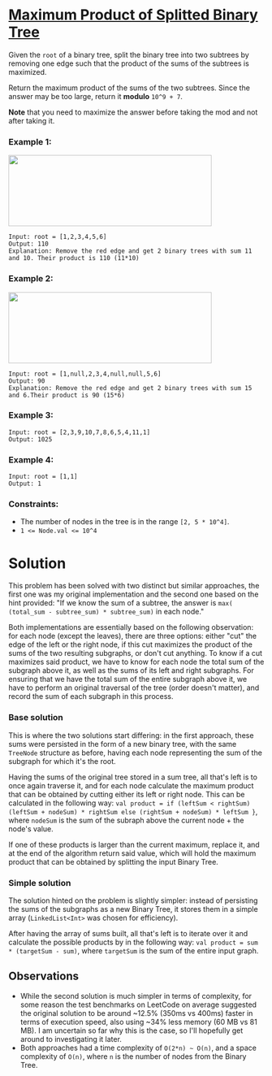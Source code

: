 # [Maximum Product of Splitted Binary Tree](https://leetcode.com/explore/challenge/card/august-leetcoding-challenge-2021/615/week-3-august-15th-august-21st/3903/)

Given the `root` of a binary tree, split the binary tree into two subtrees by removing one edge such that the product of the sums of the subtrees is maximized.

Return the maximum product of the sums of the two subtrees. Since the answer may be too large, return it **modulo** `10^9 + 7`.

**Note** that you need to maximize the answer before taking the mod and not after taking it.

### Example 1:
<img src="https://assets.leetcode.com/uploads/2020/01/21/sample_1_1699.png" width="400" height="140" />

```
Input: root = [1,2,3,4,5,6]
Output: 110
Explanation: Remove the red edge and get 2 binary trees with sum 11 and 10. Their product is 110 (11*10)
```

### Example 2:
<img src="https://assets.leetcode.com/uploads/2020/01/21/sample_2_1699.png" width="400" height="140" />

```
Input: root = [1,null,2,3,4,null,null,5,6]
Output: 90
Explanation: Remove the red edge and get 2 binary trees with sum 15 and 6.Their product is 90 (15*6)
```

### Example 3:
```
Input: root = [2,3,9,10,7,8,6,5,4,11,1]
Output: 1025
```

### Example 4:
```
Input: root = [1,1]
Output: 1
```

### Constraints:

- The number of nodes in the tree is in the range `[2, 5 * 10^4]`.
- `1 <= Node.val <= 10^4`

# Solution

This problem has been solved with two distinct but similar approaches, the first one was my original implementation and the second one based on the hint provided: "If we know the sum of a subtree, the answer is `max( (total_sum - subtree_sum) * subtree_sum)` in each node."

Both implementations are essentially based on the following observation: for each node (except the leaves), there are three options: either "cut" the edge of the left or the right node, if this cut maximizes the product of the sums of the two resulting subgraphs, or don't cut anything. 
To know if a cut maximizes said product, we have to know for each node the total sum of the subgraph above it, as well as the sums of its left and right subgraphs.
For ensuring that we have the total sum of the entire subgraph above it, we have to perform an original traversal of the tree (order doesn't matter), and record the sum of each subgraph in this process.

### Base solution
This is where the two solutions start differing: in the first approach, these sums were persisted in the form of a new binary tree, with the same `TreeNode` structure as before, having each node representing the sum of the subgraph for which it's the root. 

Having the sums of the original tree stored in a sum tree, all that's left is to once again traverse it, and for each node calculate the maximum product that can be obtained by cutting either its left or right node. This can be calculated in the following way: 
`val product = if (leftSum < rightSum) (leftSum + nodeSum) * rightSum else (rightSum + nodeSum) * leftSum }`, where `nodeSum` is the sum of the subraph above the current node + the node's value.

If one of these products is larger than the current maximum, replace it, and at the end of the algorithm return said value, which will hold the maximum product that can be obtained by splitting the input Binary Tree.

### Simple solution
The solution hinted on the problem is slightly simpler: instead of persisting the sums of the subgraphs as a new Binary Tree, it stores them in a simple array (`LinkedList<Int>` was chosen for efficiency). 

After having the array of sums built, all that's left is to iterate over it and calculate the possible products by in the following way: `val product = sum * (targetSum - sum)`, where `targetSum` is the sum of the entire input graph.

## Observations
- While the second solution is much simpler in terms of complexity, for some reason the test benchmarks on LeetCode on average suggested the original solution to be around ~12.5% (350ms vs 400ms) faster in terms of execution speed, also using ~34% less memory (60 MB vs 81 MB). I am uncertain so far why this is the case, so I'll  hopefully get around to investigating it later.
- Both approaches had a time complexity of `O(2*n) ~ O(n)`, and a space complexity of `O(n)`, where `n` is the number of nodes from the Binary Tree.
